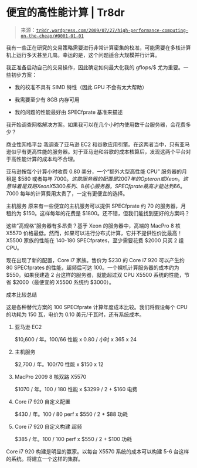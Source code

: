 <!--yml

类别: 未分类

日期: 2024-05-18 15:40:10

-->

# 便宜的高性能计算 | Tr8dr

> 来源：[`tr8dr.wordpress.com/2009/07/27/high-performance-computing-on-the-cheap/#0001-01-01`](https://tr8dr.wordpress.com/2009/07/27/high-performance-computing-on-the-cheap/#0001-01-01)

我有一些正在研究的交易策略需要进行非常计算密集的校准，可能需要在多核计算机上运行多天甚至几周。幸运的是，这个问题适合大规模并行计算。

我正准备启动自己的交易操作，因此确定如何最大化我的 gflops/$ 尤为重要。一些初步方案：

+   我的校准不具有 SIMD 特性（因此 GPU 不会有太大帮助）

+   我需要至少有 8GB 内存可用

+   我的问题的性能最好由 SPECfprate 基准来描述

我开始调查网格解决方案。如果我可以在几个小时内使用数千台服务器，会花费多少？

商业性网格平台 我调查了亚马逊 EC2 和谷歌应用引擎。在这两者当中，只有亚马逊似乎有更高性能的服务器。对于亚马逊和谷歌的成本核算后，发现这两个平台对于高性能计算的成本均不合理。

亚马逊按每个计算小时收费 0.80 美分，一个“额外大型高性能 CPU” 服务器的月租是 $580 或者每年 $7000。这款服务器的配置是 2007 年的 Opteron 或 Xeon。这意味着是双路 Xeon X5300 系列、8 核心服务器，SPECfprate 最高才能达到 66。$7000 每年的计算费用太贵了，一定有更便宜的选择。

主机服务 原来有一些便宜的主机服务可以提供 SPECfprate 约 70 的服务器，月租约为 $150。这样每年的花费是 $1800。还不错，但我们能找到更好的方案吗？

这些“高规格”服务器有多昂贵？基于 Xeon 的服务器中，高端的 MacPro 8 核 X5570 价格最低。然而，如果可以进行分布式计算，它并不提供性价比最高！X5500 家族的性能在 140-180 SPECfprates，至少需要花费 $2000 只买 2 组 CPU。

现在出现了新的配置，Core i7 家族。售价为 $230 的 Core i7 920 可以产生约 80 SPECfprates 的性能，超频后可达 100。一个裸机计算服务器的成本约为 $550。如果我建造 2 台这样的服务器，就能超过双 CPU X5500 系统的性能，节省 $2000（最便宜的 X5500 系统约 $3000）。

成本比较总结

这是各种替代方案的 100 SPECfprate 计算年度成本比较。我们将假设每个 CPU 的功耗为 150 瓦，电价为 0.10 美元/千瓦时，还有系统成本。

1.  亚马逊 EC2

    $10,600 / 年。100/66 性能 x 0.80 / 小时 x 365 x 24

1.  主机服务

    $2,700 / 年。100/70 性能 x $150 x 12

1.  MacPro 2009 8 核双路 X5570

    $1070 / 年。100 / 180 性能 x $3299 / 2 + $160 电费

1.  Core i7 920 自定义配置

    $430 / 年。100 / 80 perf x $550 / 2 + $88 功耗

1.  Core i7 920 自定义构建 超频

    $385 / 年。100 / 100 perf x $550 / 2 + $100 功耗

Core i7 920 构建是明显的赢家。以每台 X5570 系统的成本可以构建 5-6 台这样的系统。将建立一个这样的集群。

